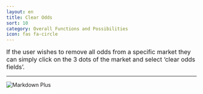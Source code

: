 ```yaml
---
layout: en
title: Clear Odds
sort: 10
category: Overall Functions and Possibilities
icon: fas fa-circle
---
```

<p class="message">
    
</p>

 <font size="3">If the user wishes to remove all odds from a specific market they can simply click on the 3 dots of the market and select ‘clear odds fields’.</font>

 ---


![Markdown Plus]({{site.baseurl}}/public/images/gestione-quote/clear-odds-field.png)